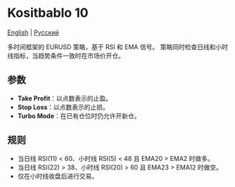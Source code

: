 # Kositbablo 10
[English](README.md) | [Русский](README_ru.md)

多时间框架的 EURUSD 策略，基于 RSI 和 EMA 信号。
策略同时检查日线和小时线指标，当趋势条件一致时在市场价开仓。

## 参数
- **Take Profit**：以点数表示的止盈。
- **Stop Loss**：以点数表示的止损。
- **Turbo Mode**：在已有仓位时仍允许开新仓。

## 规则
- 当日线 RSI(11) < 60、小时线 RSI(5) < 48 且 EMA20 > EMA2 时做多。
- 当日线 RSI(22) > 38、小时线 RSI(20) > 60 且 EMA23 > EMA12 时做空。
- 仅在小时线收盘后进行交易。
